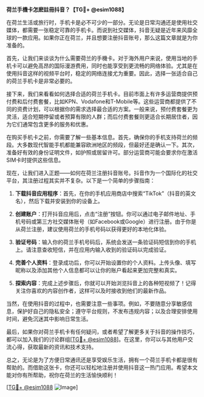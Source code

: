 **荷兰手機卡怎麽註冊抖音？【TG💪+ @esim1088】**

在荷兰生活或旅行时，手机卡是必不可少的一部分。无论是日常沟通还是使用社交媒体，都需要一张稳定可靠的手机卡。而说到社交媒体，抖音无疑是近年来风靡全球的一款应用。如果你正在荷兰，并且想要注册抖音账号，那么这篇文章就是为你准备的。

首先，让我们来谈谈为什么需要荷兰的手機卡。对于海外用户来说，使用当地的手机卡可以避免高昂的国际漫游费用，同时也能享受到更流畅的网络体验。尤其是在使用抖音这样的视频平台时，稳定的网络连接尤为重要。因此，选择一张适合自己的荷兰手机卡是非常必要的。

接下来，我们来看看如何选择合适的荷兰手机卡。目前市面上有许多运营商提供预付费和后付费套餐，比如KPN、Vodafone和T-Mobile等。这些运营商都提供了不同的资费计划，可以根据你的需求选择最合适的方案。一般来说，预付费套餐更为灵活，适合短期停留或者预算有限的人群；而后付费套餐则更适合长期居住者，因为它们通常包含更多的服务和优惠。

在购买手机卡之前，你需要了解一些基本信息。首先，确保你的手机支持荷兰的频段。大多数现代智能手机都能兼容欧洲地区的频段，但最好还是确认一下。其次，准备好有效的身份证明文件，如护照或居留许可。部分运营商可能会要求你在激活SIM卡时提供这些信息。

现在，让我们进入正题——如何在荷兰注册抖音账号。抖音作为一个国际化的社交平台，其注册过程其实并不复杂。以下是一个简单的步骤指南：

1. **下载抖音应用程序**：首先，在你的手机应用商店中搜索“TikTok”（抖音的英文名），然后下载并安装到你的设备上。

2. **创建账户**：打开抖音应用后，点击“注册”按钮。你可以通过电子邮件地址、手机号码或第三方社交媒体账号（如Facebook或Google）进行注册。由于你是从荷兰注册，建议使用荷兰的手机号码以获得更好的本地化体验。

3. **验证号码**：输入你的荷兰手机号码后，系统会发送一条验证码短信到你的手机上。请注意查收短信，并在应用内输入收到的验证码以完成验证。

4. **完善个人资料**：登录成功后，你可以开始设置你的个人资料。上传头像、填写昵称以及添加其他个人信息都可以让你的账户看起来更加完整和真实。

5. **探索内容**：完成上述步骤后，你就可以开始浏览抖音上的各种短视频了！记得关注你喜欢的内容创作者，这样可以及时接收到他们的最新作品。

当然，在使用抖音的过程中，也需要注意一些事项。例如，不要随意分享敏感信息，保护好自己的隐私安全；遵守平台规则，不发布违规内容；以及合理安排使用时间，避免沉迷其中影响日常生活。

最后，如果你对荷兰手机卡有任何疑问，或者希望了解更多关于抖音的操作技巧，都可以加入我们的讨论群组[[TG💪+ @esim1088](https://t.me/s/esim1088)]。在这里，你可以与其他用户交流心得，获取最新的资讯和技术支持。

总之，无论是为了方便日常通讯还是享受娱乐生活，拥有一个荷兰手机卡都是很有帮助的。而借助这张卡，你还可以轻松地注册并使用抖音这一热门应用。希望本文能对你有所帮助，祝你在荷兰的生活愉快顺利！

[[TG💪+ @esim1088](https://t.me/s/esim1088) ![Image](https://i.postimg.cc/4NQfJmqS/Snipaste-2025-05-13-00-14-12.png)]